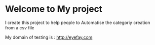 # Welcome to My project

I create this project to help people to Automatise the categoriy creation from a csv file

My domain of testing is : http://eyefay.com
